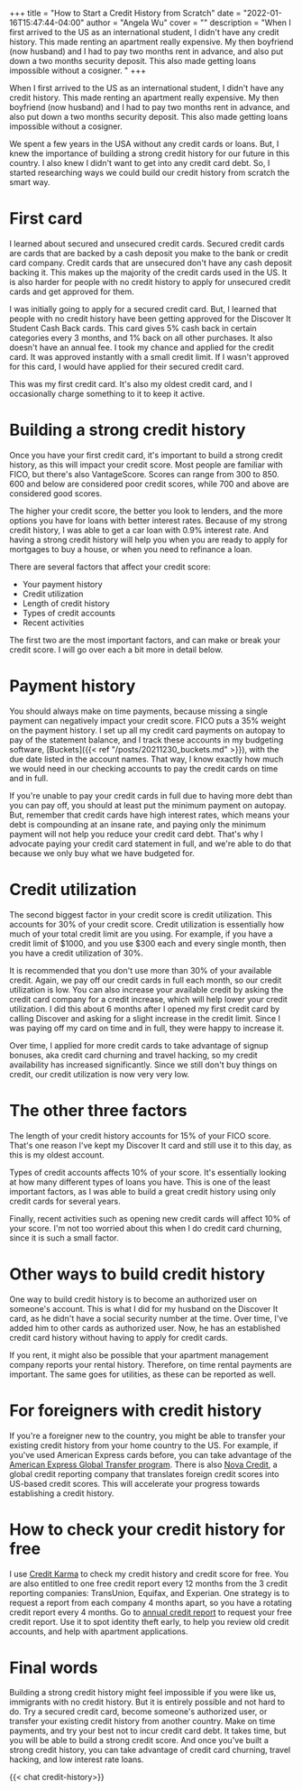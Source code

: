 +++
title = "How to Start a Credit History from Scratch"
date = "2022-01-16T15:47:44-04:00"
author = "Angela Wu"
cover = ""
description = "When I first arrived to the US as an international student, I didn't have any credit history. This made renting an apartment really expensive. My then boyfriend (now husband) and I had to pay two months rent in advance, and also put down a two months security deposit. This also made getting loans impossible without a cosigner. "
+++

When I first arrived to the US as an international student, I didn't have any credit history. This made renting an apartment really expensive. My then boyfriend (now husband) and I had to pay two months rent in advance, and also put down a two months security deposit. This also made getting loans impossible without a cosigner. 

We spent a few years in the USA without any credit cards or loans. But, I knew the importance of building a strong credit history for our future in this country. I also knew I didn't want to get into any credit card debt. So, I started researching ways we could build our credit history from scratch the smart way. 

# First card

I learned about secured and unsecured credit cards. Secured credit cards are cards that are backed by a cash deposit you make to the bank or credit card company. Credit cards that are unsecured don't have any cash deposit backing it. This makes up the majority of the credit cards used in the US. It is also harder for people with no credit history to apply for unsecured credit cards and get approved for them. 

I was initially going to apply for a secured credit card. But, I learned that people with no credit history have been getting approved for the Discover It Student Cash Back cards. This card gives 5% cash back in certain categories every 3 months, and 1% back on all other purchases. It also doesn't have an annual fee. I took my chance and applied for the credit card. It was approved instantly with a small credit limit. If I wasn't approved for this card, I would have applied for their secured credit card.

This was my first credit card. It's also my oldest credit card, and I occasionally charge something to it to keep it active. 

# Building a strong credit history

Once you have your first credit card, it's important to build a strong credit history, as this will impact your credit score. Most people are familiar with FICO, but there's also VantageScore. Scores can range from 300 to 850. 600 and below are considered poor credit scores, while 700 and above are considered good scores. 

The higher your credit score, the better you look to lenders, and the more options you have for loans with better interest rates. Because of my strong credit history, I was able to get a car loan with 0.9% interest rate. And having a strong credit history will help you when you are ready to apply for mortgages to buy a house, or when you need to refinance a loan. 

There are several factors that affect your credit score:

* Your payment history
* Credit utilization
* Length of credit history
* Types of credit accounts
* Recent activities

The first two are the most important factors, and can make or break your credit score. I will go over each a bit more in detail below.

# Payment history

You should always make on time payments, because missing a single payment can negatively impact your credit score. FICO puts a 35% weight on the payment history. I set up all my credit card payments on autopay to pay of the statement balance, and I track these accounts in my budgeting software, [Buckets]({{< ref "/posts/20211230_buckets.md" >}}), with the due date listed in the account names. That way, I know exactly how much we would need in our checking accounts to pay the credit cards on time and in full. 

If you're unable to pay your credit cards in full due to having more debt than you can pay off, you should at least put the minimum payment on autopay. But, remember that credit cards have high interest rates, which means your debt is compounding at an insane rate, and paying only the minimum payment will not help you reduce your credit card debt. That's why I advocate paying your credit card statement in full, and we're able to do that because we only buy what we have budgeted for. 

# Credit utilization 

The second biggest factor in your credit score is credit utilization. This accounts for 30% of your credit score. Credit utilization is essentially how much of your total credit limit are you using. For example, if you have a credit limit of $1000, and you use $300 each and every single month, then you have a credit utilization of 30%. 

It is recommended that you don't use more than 30% of your available credit. Again, we pay off our credit cards in full each month, so our credit utilization is low. You can also increase your available credit by asking the credit card company for a credit increase, which will help lower your credit utilization. I did this about 6 months after I opened my first credit card by calling Discover and asking for a slight increase in the credit limit. Since I was paying off my card on time and in full, they were happy to increase it.

Over time, I applied for more credit cards to take advantage of signup bonuses, aka credit card churning and travel hacking, so my credit availability has increased significantly. Since we still don't buy things on credit, our credit utilization is now very very low. 

# The other three factors

The length of your credit history accounts for 15% of your FICO score. That's one reason I've kept my Discover It card and still use it to this day, as this is my oldest account. 

Types of credit accounts affects 10% of your score. It's essentially looking at how many different types of loans you have. This is one of the least important factors, as I was able to build a great credit history using only credit cards for several years. 

Finally, recent activities such as opening new credit cards will affect 10% of your score. I'm not too worried about this when I do credit card churning, since it is such a small factor. 

# Other ways to build credit history
One way to build credit history is to become an authorized user on someone's account. This is what I did for my husband on the Discover It card, as he didn't have a social security number at the time. Over time, I've added him to other cards as authorized user. Now, he has an established credit card history without having to apply for credit cards. 

If you rent, it might also be possible that your apartment management company reports your rental history. Therefore, on time rental payments are important. The same goes for utilities, as these can be reported as well. 

# For foreigners with credit history
If you're a foreigner new to the country, you might be able to transfer your existing credit history from your home country to the US. For example, if you've used American Express cards before, you can take advantage of the [American Express Global Transfer program](https://www.americanexpress.com/us/customer-service/global-card-relationship/). There is also [Nova Credit](https://www.novacredit.com/resources/international-credit), a global credit reporting company that translates foreign credit scores into US-based credit scores. This will accelerate your progress towards establishing a credit history.

# How to check your credit history for free
I use [Credit Karma](http://www.creditkarma.com/) to check my credit history and credit score for free. You are also entitled to one free credit report every 12 months from the 3 credit reporting companies: TransUnion, Equifax, and Experian. One strategy is to request a report from each company 4 months apart, so you have a rotating credit report every 4 months. Go to [annual credit report](https://www.annualcreditreport.com/index.action) to request your free credit report. Use it to spot identity theft early, to help you review old credit accounts, and help with apartment applications. 

# Final words
Building a strong credit history might feel impossible if you were like us, immigrants with no credit history. But it is entirely possible and not hard to do. Try a secured credit card, become someone's authorized user, or transfer your existing credit history from another country. Make on time payments, and try your best not to incur credit card debt. It takes time, but you will be able to build a strong credit score. And once you've built a strong credit history, you can take advantage of credit card churning, travel hacking, and low interest rate loans. 

{{< chat credit-history>}}
